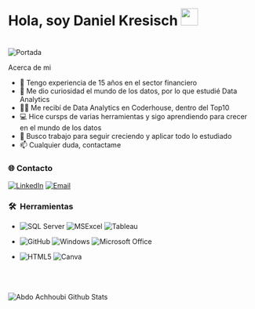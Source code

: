 ## <H1>Hola, soy Daniel Kresisch <img src="https://user-images.githubusercontent.com/18350557/176309783-0785949b-9127-417c-8b55-ab5a4333674e.gif" alt="" data-animated-image="" width="35" height="35" /><H1>
<!--
**danykre/danykre** is a ✨ _special_ ✨ repository because its `README.md` (this file) appears on your GitHub profile.
-->
<img class="img-fluid" src="https://media.licdn.com/dms/image/D4D16AQGCEogJFwTOVg/profile-displaybackgroundimage-shrink_350_1400/0/1720361157101?e=1728518400&v=beta&t=_3p1lU05OldA0EwkB8W7xyZ5HvYV_cy9m8aQnrhPiLs" alt="Portada"/>


Acerca de mi
- 🏦 Tengo experiencia de 15 años en el sector financiero
- 👀 Me dio curiosidad el mundo de los datos, por lo que estudié Data Analytics
- 👨‍🎓 Me recibí de Data Analytics en Coderhouse, dentro del Top10
- 💻 Hice cursps de varias herramientas y sigo aprendiendo para crecer en el mundo de los datos
- 💬 Busco trabajo para seguir creciendo y aplicar todo lo estudiado
- 📫 Cualquier duda, contactame
<H3>🌐 Contacto </H3>
 <a href="https://www.linkedin.com/in/daniel-kresisch-7864551b/" target="_blank"><img src="https://img.shields.io/static/v1?style=for-the-badge&message=LinkedIn&color=0A66C2&logo=LinkedIn&logoColor=FFFFFF&label=" alt="LinkedIn" /></a>
 <a href="mailto:danielkresisch@gmail.com" target="_blank"><img alt="Email" src="https://img.shields.io/static/v1?style=for-the-badge&message=Gmail&color=EA4335&logo=Gmail&logoColor=FFFFFF&label=" /></a>

<br/>

<h3> 🛠 &nbsp;Herramientas</h3>

  - ![SQL Server](https://img.shields.io/badge/Microsoft_SQL_Server-CC2927?style=for-the-badge&logo=microsoft-sql-server&logoColor=white)
  ![MSExcel](https://img.shields.io/badge/Microsoft_Excel-217346?style=for-the-badge&logo=microsoft-excel&logoColor=white) 
  ![Tableau](https://img.shields.io/badge/Tableau-E97627?style=for-the-badge&logo=Tableau&logoColor=white)
 
  - ![GitHub](https://img.shields.io/badge/GitHub-100000?style=for-the-badge&logo=github&logoColor=white)
  ![Windows](https://img.shields.io/badge/Windows-0078D6?style=for-the-badge&logo=windows&logoColor=white)
  ![Microsoft Office](https://img.shields.io/badge/Microsoft_Office-D83B01?style=for-the-badge&logo=microsoft-office&logoColor=white)
 
  - ![HTML5](https://img.shields.io/badge/HTML5-E34F26?style=for-the-badge&logo=html5&logoColor=white)
  ![Canva]( https://img.shields.io/badge/Canva-%2300C4CC.svg?&style=for-the-badge&logo=Canva&logoColor=white)

<br/>

<br />
<br />

<img align="center" src="https://github-readme-stats.vercel.app/api?username=danykre&include_all_commits=true&count_private=true&show_icons=true&line_height=30&title_color=CDB4DB&icon_color=CDB4DB&text_color=D3D3D3&bg_color=0A0A0A" alt="Abdo Achhoubi Github Stats">
<br />
<br />
<br />
